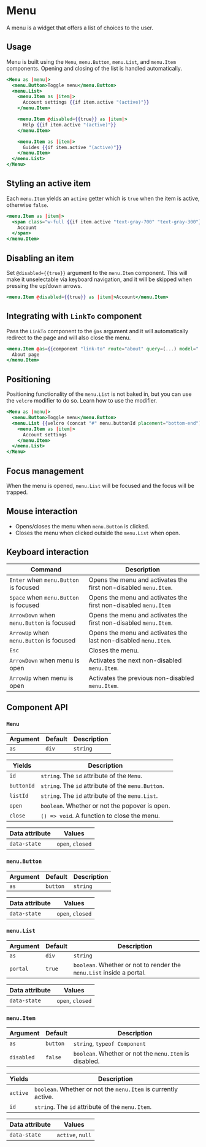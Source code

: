 # Menu

A menu is a widget that offers a list of choices to the user.

## Usage

Menu is built using the `Menu`, `menu.Button`, `menu.List`, and `menu.Item` components. Opening and closing of the list
is handled automatically.

```hbs
<Menu as |menu|>
  <menu.Button>Toggle menu</menu.Button>
  <menu.List>
    <menu.Item as |item|>
      Account settings {{if item.active "(active)"}}
    </menu.Item>

    <menu.Item @disabled={{true}} as |item|>
      Help {{if item.active "(active)"}}
    </menu.Item>

    <menu.Item as |item|>
      Guides {{if item.active "(active)"}}
    </menu.Item>
  </menu.List>
</Menu>
```

## Styling an active item

Each `menu.Item` yields an `active` getter which is `true` when the item is active, otherwise `false`.

```hbs
<menu.Item as |item|>
  <span class="w-full {{if item.active "text-gray-700" "text-gray-300"}}">
    Account
  </span>
</menu.Item>
```

## Disabling an item

Set ``@disabled={{true}}`` argument to the `menu.Item` component. This will make it unselectable via keyboard navigation,
and it will be skipped when pressing the up/down arrows.

```hbs
<menu.Item @disabled={{true}} as |item|>Account</menu.Item>
```

## Integrating with `LinkTo` component

Pass the `LinkTo` component to the `@as` argument and it will automatically redirect to the page and will also close the
menu.

```hbs
<menu.Item @as={{component "link-to" route="about" query=(...) model="..."}} as |item|>
  About page
</menu.Item>
```

## Positioning

Positioning functionality of the `menu.List` is not baked in, but you can use the `velcro` modifier to do so. Learn
how to use the modifier.

```hbs
<Menu as |menu|>
  <menu.Button>Toggle menu</menu.Button>
  <menu.List {{velcro (concat "#" menu.buttonId placement="bottom-end")}}>
    <menu.Item as |item|>
      Account settings
    </menu.Item>
  </menu.List>
</Menu>
```

## Focus management

When the menu is opened, `menu.List` will be focused and the focus will be trapped.

## Mouse interaction

- Opens/closes the menu when `menu.Button` is clicked.
- Closes the menu when clicked outside the `menu.List` when open.

## Keyboard interaction

| Command                                   | Description                                                      |
| ---                                       | ---                                                              |
| `Enter` when `menu.Button` is focused     | Opens the menu and activates the first non-disabled `menu.Item`. |
| `Space` when `menu.Button` is focused     | Opens the menu and activates the first non-disabled `menu.Item`  |
| `ArrowDown` when `menu.Button` is focused | Opens the menu and activates the first non-disabled `menu.Item`. |
| `ArrowUp` when `menu.Button` is focused   | Opens the menu and activates the last non-disabled `menu.Item`.  |
| `Esc`                                     | Closes the menu.                                                 |
| `ArrowDown` when menu is open             | Activates the next non-disabled `menu.Item`.                     |
| `ArrowUp` when menu is open               | Activates the previous non-disabled `menu.Item`.                 |

## Component API

### `Menu`

| Argument | Default | Description |
| ---      | ---     | ---         |
| `as`     | `div`   | `string`    |

| Yields     | Description                                        |
| ---        | ---                                                |
| `id`       | `string`. The `id` attribute of the `Menu`.        |
| `buttonId` | `string`. The `id` attribute of the `menu.Button`. |
| `listId`   | `string`. The `id` attribute of the `menu.List`.   |
| `open`     | `boolean`. Whether or not the popover is open.     |
| `close`    | `() => void`. A function to close the menu.        |

| Data attribute | Values           |
| ---            | ---              |
| `data-state`   | `open`, `closed` |

### `menu.Button`

| Argument | Default  | Description |
| ---      | ---      | ---         |
| `as`     | `button` | `string`    |

| Data attribute | Values           |
| ---            | ---              |
| `data-state`   | `open`, `closed` |

### `menu.List`

| Argument | Default | Description                                                          |
| ---      | ---     | ---                                                                  |
| `as`     | `div`   | `string`                                                             |
| `portal` | `true`  | `boolean`. Whether or not to render the `menu.List` inside a portal. |

| Data attribute | Values           |
| ---            | ---              |
| `data-state`   | `open`, `closed` |

### `menu.Item`

| Argument   | Default  | Description                                            |
| ---        | ---      | ---                                                    |
| `as`       | `button` | `string`, `typeof Component`                           |
| `disabled` | `false`  | `boolean`. Whether or not the `menu.Item` is disabled. |

| Yields   | Description                                                    |
| ---      | ---                                                            |
| `active` | `boolean`. Whether or not the `menu.Item` is currently active. |
| `id`     | `string`. The `id` attribute of the `menu.Item`.               |

| Data attribute | Values           |
| ---            | ---              |
| `data-state`   | `active`, `null` |
